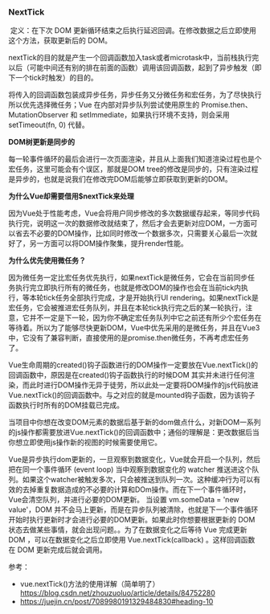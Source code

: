 ### NextTick

​		定义：在下次 DOM 更新循环结束之后执行延迟回调。在修改数据之后立即使用这个方法，获取更新后的 DOM。

​		nextTick的目的就是产生一个回调函数加入task或者microtask中，当前栈执行完以后（可能中间还有别的排在前面的函数）调用该回调函数，起到了异步触发（即下一个tick时触发）的目的。

​		将传入的回调函数包装成异步任务，异步任务又分微任务和宏任务，为了尽快执行所以优先选择微任务；Vue 在内部对异步队列尝试使用原生的 Promise.then、MutationObserver 和 setImmediate，如果执行环境不支持，则会采用 setTimeout(fn, 0) 代替。

**DOM树更新是同步的**

每一轮事件循环的最后会进行一次页面渲染，并且从上面我们知道渲染过程也是个宏任务，这里可能会有个误区，那就是DOM tree的修改是同步的，只有渲染过程是异步的，也就是说我们在修改完DOM后能够立即获取到更新的DOM。

**为什么Vue却需要借用$nextTick来处理**

因为Vue处于性能考虑，Vue会将用户同步修改的多次数据缓存起来，等同步代码执行完，说明这一次的数据修改就结束了，然后才会去更新对应DOM，一方面可以省去不必要的DOM操作，比如同时修改一个数据多次，只需要关心最后一次就好了，另一方面可以将DOM操作聚集，提升render性能。

**为什么优先使用微任务？**

因为微任务一定比宏任务优先执行，如果nextTick是微任务，它会在当前同步任务执行完立即执行所有的微任务，也就是修改DOM的操作也会在当前tick内执行，等本轮tick任务全部执行完成，才是开始执行UI rendering。如果nextTick是宏任务，它会被推进宏任务队列，并且在本轮tick执行完之后的某一轮执行，注意，它并不一定是下一轮，因为你不确定宏任务队列中它之前还有所少个宏任务在等待着。所以为了能够尽快更新DOM，Vue中优先采用的是微任务，并且在Vue3中，它没有了兼容判断，直接使用的是promise.then微任务，不再考虑宏任务了。

​		Vue生命周期的created()钩子函数进行的DOM操作一定要放在Vue.nextTick()的回调函数中，原因是在created()钩子函数执行的时候DOM 其实并未进行任何渲染，而此时进行DOM操作无异于徒劳，所以此处一定要将DOM操作的js代码放进Vue.nextTick()的回调函数中。与之对应的就是mounted钩子函数，因为该钩子函数执行时所有的DOM挂载已完成。

​		当项目中你想在改变DOM元素的数据后基于新的dom做点什么，对新DOM一系列的js操作都需要放进Vue.nextTick()的回调函数中；通俗的理解是：更改数据后当你想立即使用js操作新的视图的时候需要使用它。

​		Vue是异步执行dom更新的，一旦观察到数据变化，Vue就会开启一个队列，然后把在同一个事件循环 (event loop) 当中观察到数据变化的 watcher 推送进这个队列。如果这个watcher被触发多次，只会被推送到队列一次。这种缓冲行为可以有效的去掉重复数据造成的不必要的计算和DOm操作。而在下一个事件循环时，Vue会清空队列，并进行必要的DOM更新。		当设置 vm.someData = 'new value'，DOM 并不会马上更新，而是在异步队列被清除，也就是下一个事件循环开始时执行更新时才会进行必要的DOM更新。如果此时你想要根据更新的 DOM 状态去做某些事情，就会出现问题。。为了在数据变化之后等待 Vue 完成更新 DOM ，可以在数据变化之后立即使用 Vue.nextTick(callback) 。这样回调函数在 DOM 更新完成后就会调用。

参考：

- vue.nextTick()方法的使用详解（简单明了）https://blog.csdn.net/zhouzuoluo/article/details/84752280
- https://juejin.cn/post/7089980191329484830#heading-10